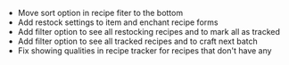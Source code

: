 - Move sort option in recipe fiter to the bottom
- Add restock settings to item and enchant recipe forms
- Add filter option to see all restocking recipes and to mark all as tracked
- Add filter option to see all tracked recipes and to craft next batch
- Fix showing qualities in recipe tracker for recipes that don't have any